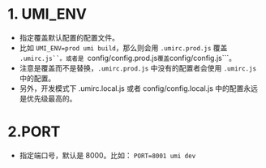 # 1. UMI_ENV
* 指定覆盖默认配置的配置文件。
* 比如 ```UMI_ENV=prod umi build```，那么则会用 ```.umirc.prod.js``` 覆盖 ```.umirc.js``。或者是 ```config/config.prod.js``` 覆盖 ```config/config.js```。
* 注意是覆盖而不是替换，```.umirc.prod.js``` 中没有的配置者会使用 ```.umirc.js``` 中的配置。
* 另外，开发模式下 .umirc.local.js 或者 config/config.local.js 中的配置永远是优先级最高的。

# 2.PORT
* 指定端口号，默认是 8000。比如：
  ```PORT=8001 umi dev```